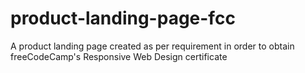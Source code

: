 # product-landing-page-fcc

A product landing page created as per requirement in order to obtain freeCodeCamp's Responsive Web Design certificate

